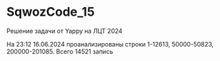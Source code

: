 # SqwozCode_15
 Решение задачи от Yappy на ЛЦТ 2024

На 23:12 16.06.2024 проанализированы строки 1-12613, 50000-50823, 200000-201085.
Всего 14521 запись